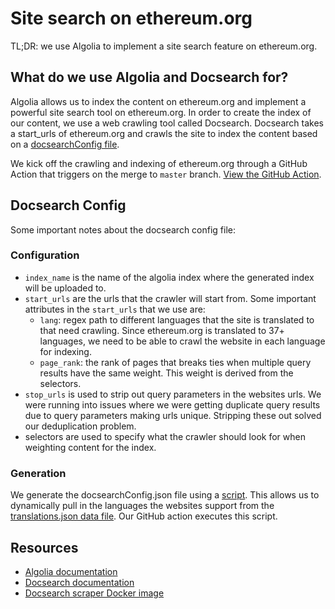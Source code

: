 # Site search on ethereum.org

TL;DR: we use Algolia to implement a site search feature on ethereum.org.

## What do we use Algolia and Docsearch for?

Algolia allows us to index the content on ethereum.org and implement a powerful site search tool on ethereum.org. In order to create the index of our content, we use a web crawling tool called Docsearch. Docsearch takes a start_urls of ethereum.org and crawls the site to index the content based on a [docsearchConfig file](https://github.com/ethereum/ethereum-org-website/blob/dev/.github/workflows/docsearchConfig.json).

We kick off the crawling and indexing of ethereum.org through a GitHub Action that triggers on the merge to `master` branch. [View the GitHub Action](https://github.com/ethereum/ethereum-org-website/blob/dev/.github/workflows/docsearch-crawl.yml).

## Docsearch Config

Some important notes about the docsearch config file:

### Configuration

- `index_name` is the name of the algolia index where the generated index will be uploaded to.
- `start_urls` are the urls that the crawler will start from. Some important attributes in the `start_urls` that we use are:
  - `lang`: regex path to different languages that the site is translated to that need crawling. Since ethereum.org is translated to 37+ languages, we need to be able to crawl the website in each language for indexing.
  - `page_rank`: the rank of pages that breaks ties when multiple query results have the same weight. This weight is derived from the selectors.
- `stop_urls` is used to strip out query parameters in the websites urls. We were running into issues where we were getting duplicate query results due to query parameters making urls unique. Stripping these out solved our deduplication problem.
- selectors are used to specify what the crawler should look for when weighting content for the index.

### Generation

We generate the docsearchConfig.json file using a [script](https://github.com/ethereum/ethereum-org-website/blob/dev/.github/workflows/docsearchConfigScript.js). This allows us to dynamically pull in the languages the websites support from the [translations.json data file](https://github.com/ethereum/ethereum-org-website/blob/dev/src/data/translations.json). Our GitHub action executes this script.

## Resources

- [Algolia documentation](https://www.algolia.com/doc/)
- [Docsearch documentation](https://docsearch.algolia.com/docs/what-is-docsearch)
- [Docsearch scraper Docker image](https://hub.docker.com/r/algolia/docsearch-scraper)
